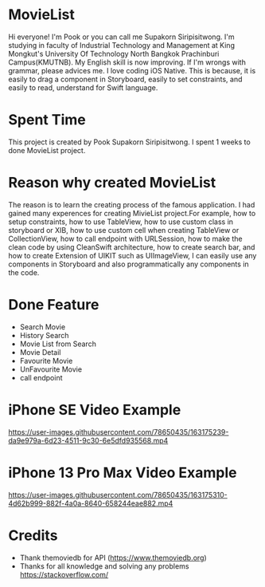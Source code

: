 # MovieList
Hi everyone! I'm Pook or you can call me Supakorn Siripisitwong. I'm studying in faculty of Industrial Technology and Management at King Mongkut's University Of Technology North Bangkok Prachinburi Campus(KMUTNB). My English skill is now improving. If I'm wrongs with grammar, please advices me. I love coding iOS Native. This is because, it is easily to drag a component in Storyboard, easily to set constraints, and easily to read, understand for Swift language.

# Spent Time
This project is created by Pook Supakorn Siripisitwong. I spent 1 weeks to done MovieList project.

# Reason why created MovieList
The reason is to learn the creating process of the famous application. I had gained many experences for creating MivieList project.For example, how to setup constraints, how to use TableView, how to use custom class in storyboard or XIB, how to use custom cell when creating TableView or CollectionView, how to call endpoint with URLSession, how to make the clean code by using CleanSwift architecture, how to create search bar, and how to create Extension of UIKIT such as UIImageView, I can easily use any components in Storyboard and also programmatically any components in the code.

# Done Feature
- Search Movie
- History Search
- Movie List from Search
- Movie Detail
- Favourite Movie
- UnFavourite Movie
- call endpoint

# iPhone SE Video Example

https://user-images.githubusercontent.com/78650435/163175239-da9e979a-6d23-4511-9c30-6e5dfd935568.mp4

# iPhone 13 Pro Max Video Example

https://user-images.githubusercontent.com/78650435/163175310-4d62b999-882f-4a0a-8640-658244eae882.mp4

# Credits
- Thank themoviedb for API (https://www.themoviedb.org)
- Thanks for all knowledge and solving any problems https://stackoverflow.com/
